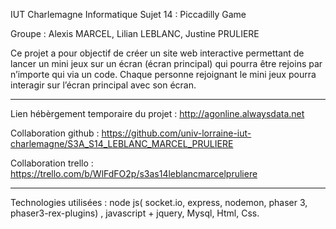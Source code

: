 IUT Charlemagne Informatique
Sujet 14 : Piccadilly Game

Groupe : Alexis MARCEL, Lilian LEBLANC, Justine PRULIERE

Ce projet a pour objectif de créer un site web interactive permettant de lancer un mini jeux sur un écran (écran principal) qui pourra être rejoins par n’importe qui via un code. Chaque personne rejoignant le mini jeux pourra interagir sur l’écran principal avec son écran.

-----------------
                                                                                                               
 Lien hébèrgement temporaire du projet : http://agonline.alwaysdata.net                                    
                                                                                                            
Collaboration github : https://github.com/univ-lorraine-iut-charlemagne/S3A_S14_LEBLANC_MARCEL_PRULIERE    
                                                                                                                    
Collaboration trello : https://trello.com/b/WlFdFO2p/s3as14leblancmarcelpruliere                          
                                                                                                         
---------------------

Technologies utilisées : node js( socket.io, express, nodemon, phaser 3, phaser3-rex-plugins) , javascript + jquery, Mysql, Html, Css.


